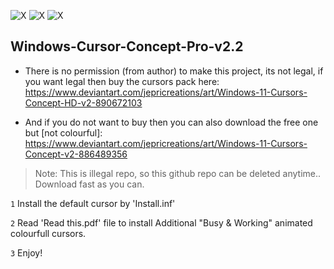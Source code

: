 ![X](https://img.shields.io/github/v/release/PSGitHubUser1/Windows-11-Cursor-Concept-Pro-v2.0?color=dark_green&style=for-the-badge)
![X](https://img.shields.io/github/release-date-pre/PSGitHubUser1/Windows-11-Cursor-Concept-Pro-v2.0?style=for-the-badge)
![X](https://img.shields.io/github/issues/PSGitHubUser1/Windows-11-Cursor-Concept-Pro-v2.0?style=for-the-badge)

## Windows-Cursor-Concept-Pro-v2.2
* There is no permission (from author) to make this project, its not legal, if you want legal then buy the cursors pack here: 
      https://www.deviantart.com/jepricreations/art/Windows-11-Cursors-Concept-HD-v2-890672103
      
* And if you do not want to buy then you can also download the free one but [not colourful]: 
      https://www.deviantart.com/jepricreations/art/Windows-11-Cursors-Concept-v2-886489356

 > Note: This is illegal repo, so this github repo can be deleted anytime.. Download fast as you can.

`1` Install the default cursor by 'Install.inf'

`2` Read 'Read this.pdf' file to install Additional "Busy & Working" animated colourfull cursors.

`3` Enjoy!

